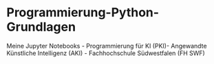 # Programmierung-Python-Grundlagen
Meine Jupyter Notebooks - Programmierung für KI (PKI)- Angewandte Künstliche Intelligenz (AKI) - Fachhochschule Südwestfalen (FH SWF)
